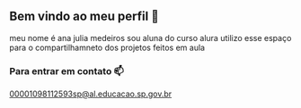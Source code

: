 ## Bem vindo ao meu perfil 🖤
meu nome é ana julia medeiros
sou aluna do curso alura
utilizo esse espaço para o compartilhamneto dos projetos feitos em aula 

### Para entrar em contato 📫
00001098112593sp@al.educacao.sp.gov.br
<!--
**kiki5318/kiki5318** is a ✨ _special_ ✨ repository because its `README.md` (this file) appears on your GitHub profile.

Here are some ideas to get you started:

- 🔭 I’m currently working on ...
- 🌱 I’m currently learning ...
- 👯 I’m looking to collaborate on ...
- 🤔 I’m looking for help with ...
- 💬 Ask me about ...
- 📫 How to reach me: ...
- 😄 Pronouns: ...
- ⚡ Fun fact: ...
-->

